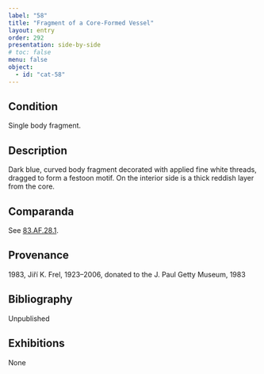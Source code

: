 ```yaml
---
label: "58"
title: "Fragment of a Core-Formed Vessel"
layout: entry
order: 292
presentation: side-by-side
# toc: false
menu: false
object:
  - id: "cat-58"
---
```


## Condition

Single body fragment.

## Description

Dark blue, curved body fragment decorated with applied fine white threads, dragged to form a festoon motif. On the interior side is a thick reddish layer from the core.

## Comparanda

See [83.AF.28.1](#cat).

## Provenance

1983, Jiří K. Frel, 1923–2006, donated to the J. Paul Getty Museum, 1983

## Bibliography

Unpublished

## Exhibitions

None